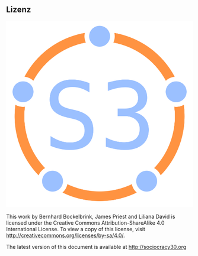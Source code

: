 ## Lizenz

![fit](img/framework/logo.png)

This work by Bernhard Bockelbrink, James Priest and Liliana David is licensed under the Creative Commons Attribution-ShareAlike 4.0 International License. To view a copy of this license, visit <http://creativecommons.org/licenses/by-sa/4.0/>.

The latest version of this document is available at <http://sociocracy30.org>